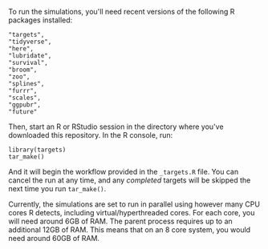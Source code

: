 To run the simulations, you'll need recent versions of the following R packages installed:  

    "targets",
    "tidyverse",
    "here",
    "lubridate",
    "survival",
    "broom",
    "zoo",
    "splines",
    "furrr",
    "scales",
    "ggpubr",
    "future"
    
Then, start an R or RStudio session in the directory where you've downloaded this repository. In the R console, run:

    library(targets)
    tar_make()
    
And it will begin the workflow provided in the `_targets.R` file. You can cancel the run at any time, and any *completed* targets will be skipped the next time you run `tar_make()`.   

Currently, the simulations are set to run in parallel using however many CPU cores R detects, including virtual/hyperthreaded cores. For each core, you will need around 6GB of RAM. The parent process requires up to an additional 12GB of RAM. This means that on an 8 core system, you would need around 60GB of RAM. 
